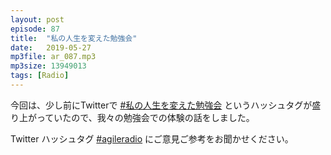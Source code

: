 ```yaml
---
layout: post
episode: 87
title:  "私の人生を変えた勉強会"
date:   2019-05-27
mp3file: ar_087.mp3
mp3size: 13949013
tags: [Radio]
---
```


今回は、少し前にTwitterで [#私の人生を変えた勉強会](https://twitter.com/search?q=%23%E7%A7%81%E3%81%AE%E4%BA%BA%E7%94%9F%E3%82%92%E5%A4%89%E3%81%88%E3%81%9F%E5%8B%89%E5%BC%B7%E4%BC%9A) というハッシュタグが盛り上がっていたので、我々の勉強会での体験の話をしました。  

Twitter ハッシュタグ [#agileradio](https://twitter.com/intent/tweet?hashtags=agileradio) にご意見ご参考をお聞かせください。

